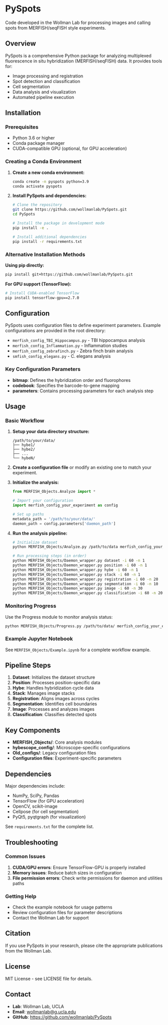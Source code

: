 # PySpots

Code developed in the Wollman Lab for processing images and calling spots from MERFISH/seqFISH style experiments.

## Overview

PySpots is a comprehensive Python package for analyzing multiplexed fluorescence in situ hybridization (MERFISH/seqFISH) data. It provides tools for:

- Image processing and registration
- Spot detection and classification
- Cell segmentation
- Data analysis and visualization
- Automated pipeline execution

## Installation

### Prerequisites

- Python 3.6 or higher
- Conda package manager
- CUDA-compatible GPU (optional, for GPU acceleration)

### Creating a Conda Environment

1. **Create a new conda environment:**
   ```bash
   conda create -n pyspots python=3.9
   conda activate pyspots
   ```

2. **Install PySpots and dependencies:**
   ```bash
   # Clone the repository
   git clone https://github.com/wollmanlab/PySpots.git
   cd PySpots
   
   # Install the package in development mode
   pip install -e .
   
   # Install additional dependencies
   pip install -r requirements.txt
   ```

### Alternative Installation Methods

**Using pip directly:**
```bash
pip install git+https://github.com/wollmanlab/PySpots.git
```

**For GPU support (TensorFlow):**
```bash
# Install CUDA-enabled TensorFlow
pip install tensorflow-gpu==2.7.0
```

## Configuration

PySpots uses configuration files to define experiment parameters. Example configurations are provided in the root directory:

- `merfish_config_TBI_Hippocampus.py` - TBI hippocampus analysis
- `merfish_config_Inflammation.py` - Inflammation studies
- `merfish_config_zebrafinch.py` - Zebra finch brain analysis
- `smfish_config_elegans.py` - C. elegans analysis

### Key Configuration Parameters

- **bitmap**: Defines the hybridization order and fluorophores
- **codebook**: Specifies the barcode-to-gene mapping
- **parameters**: Contains processing parameters for each analysis step

## Usage

### Basic Workflow

1. **Setup your data directory structure:**
   ```
   /path/to/your/data/
   ├── hybe1/
   ├── hybe2/
   ├── ...
   └── hybeN/
   ```

2. **Create a configuration file** or modify an existing one to match your experiment.

3. **Initialize the analysis:**
   ```python
   from MERFISH_Objects.Analyze import *
   
   # Import your configuration
   import merfish_config_your_experiment as config
   
   # Set up paths
   metadata_path = '/path/to/your/data/'
   daemon_path = config.parameters['daemon_path']
   ```

4. **Run the analysis pipeline:**
   ```bash
   # Initialize dataset
   python MERFISH_Objects/Analyze.py /path/to/data merfish_config_your_experiment
   
   # Run processing steps (in order)
   python MERFISH_Objects/Daemon_wrapper.py dataset -i 60 -n 1
   python MERFISH_Objects/Daemon_wrapper.py position -i 60 -n 1
   python MERFISH_Objects/Daemon_wrapper.py hybe -i 60 -n 1
   python MERFISH_Objects/Daemon_wrapper.py stack -i 60 -n 1
   python MERFISH_Objects/Daemon_wrapper.py registration -i 60 -n 20
   python MERFISH_Objects/Daemon_wrapper.py segmentation -i 60 -n 10
   python MERFISH_Objects/Daemon_wrapper.py image -i 60 -n 30
   python MERFISH_Objects/Daemon_wrapper.py classification -i 60 -n 20
   ```

### Monitoring Progress

Use the Progress module to monitor analysis status:
```bash
python MERFISH_Objects/Progress.py /path/to/data/ merfish_config_your_experiment
```

### Example Jupyter Notebook

See `MERFISH_Objects/Example.ipynb` for a complete workflow example.

## Pipeline Steps

1. **Dataset**: Initializes the dataset structure
2. **Position**: Processes position-specific data
3. **Hybe**: Handles hybridization cycle data
4. **Stack**: Manages image stacks
5. **Registration**: Aligns images across cycles
6. **Segmentation**: Identifies cell boundaries
7. **Image**: Processes and analyzes images
8. **Classification**: Classifies detected spots

## Key Components

- **MERFISH_Objects/**: Core analysis modules
- **hybescope_config/**: Microscope-specific configurations
- **Old_configs/**: Legacy configuration files
- **Configuration files**: Experiment-specific parameters

## Dependencies

Major dependencies include:
- NumPy, SciPy, Pandas
- TensorFlow (for GPU acceleration)
- OpenCV, scikit-image
- Cellpose (for cell segmentation)
- PyQt5, pyqtgraph (for visualization)

See `requirements.txt` for the complete list.

## Troubleshooting

### Common Issues

1. **CUDA/GPU errors**: Ensure TensorFlow-GPU is properly installed
2. **Memory issues**: Reduce batch sizes in configuration
3. **File permission errors**: Check write permissions for daemon and utilities paths

### Getting Help

- Check the example notebook for usage patterns
- Review configuration files for parameter descriptions
- Contact the Wollman Lab for support

## Citation

If you use PySpots in your research, please cite the appropriate publications from the Wollman Lab.

## License

MIT License - see LICENSE file for details.

## Contact

- **Lab**: Wollman Lab, UCLA
- **Email**: wollmanlab@g.ucla.edu
- **GitHub**: https://github.com/wollmanlab/PySpots
